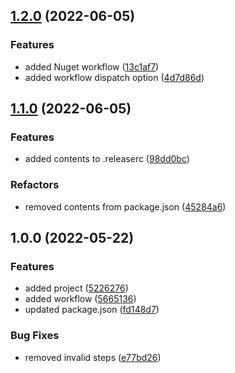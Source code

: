 ## [1.2.0](https://github.com/FreeGameIsAFreeGame/semantic-release-nuget-test/compare/v1.1.0...v1.2.0) (2022-06-05)


### Features

* added Nuget workflow ([13c1af7](https://github.com/FreeGameIsAFreeGame/semantic-release-nuget-test/commit/13c1af7dfa2d09e265f5ec7527a99759d2250078))
* added workflow dispatch option ([4d7d86d](https://github.com/FreeGameIsAFreeGame/semantic-release-nuget-test/commit/4d7d86d69f1dfe54a2f90ffe5c925522020306bd))

## [1.1.0](https://github.com/FreeGameIsAFreeGame/semantic-release-nuget-test/compare/v1.0.0...v1.1.0) (2022-06-05)


### Features

* added contents to .releaserc ([98dd0bc](https://github.com/FreeGameIsAFreeGame/semantic-release-nuget-test/commit/98dd0bc9ddcb174f5a72c27ecd7a318636472f14))


### Refactors

* removed contents from package.json ([45284a6](https://github.com/FreeGameIsAFreeGame/semantic-release-nuget-test/commit/45284a66267f712647a310527eec99d288c5398e))

## 1.0.0 (2022-05-22)


### Features

* added project ([5226276](https://github.com/FreeGameIsAFreeGame/semantic-release-nuget-test/commit/52262767d0872664069a84a21a12664b5c3792f8))
* added workflow ([5665136](https://github.com/FreeGameIsAFreeGame/semantic-release-nuget-test/commit/5665136a0dfb10734485a71d472bf76b0204546d))
* updated package.json ([fd148d7](https://github.com/FreeGameIsAFreeGame/semantic-release-nuget-test/commit/fd148d7b9f2f959b5fdcec332219b6365eec3c04))


### Bug Fixes

* removed invalid steps ([e77bd26](https://github.com/FreeGameIsAFreeGame/semantic-release-nuget-test/commit/e77bd263da81b49c01d68018fed539a1ecdb87ce))
